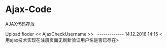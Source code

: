 # Ajax-Code
AJAX代码存放

Upload floder << AjaxCheckUsername >>    -------------  14.12.2016 14:15 <用ajax技术实现在注册页面无刷新验证用户名是否已存在>
